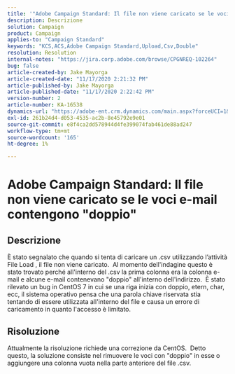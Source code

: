 ```yaml
---
title: '"Adobe Campaign Standard: Il file non viene caricato se le voci e-mail contengono \"double\"'
description: Descrizione
solution: Campaign
product: Campaign
applies-to: "Campaign Standard"
keywords: "KCS,ACS,Adobe Campaign Standard,Upload,Csv,Double"
resolution: Resolution
internal-notes: "https://jira.corp.adobe.com/browse/CPGNREQ-102264"
bug: false
article-created-by: Jake Mayorga
article-created-date: "11/17/2020 2:21:32 PM"
article-published-by: Jake Mayorga
article-published-date: "11/17/2020 2:22:42 PM"
version-number: 2
article-number: KA-16538
dynamics-url: "https://adobe-ent.crm.dynamics.com/main.aspx?forceUCI=1&pagetype=entityrecord&etn=knowledgearticle&id=35fe582f-e028-eb11-a813-000d3a593c3f"
exl-id: 261b24d4-d053-4535-ac2b-8e45792e9e01
source-git-commit: e8f4ca2dd578944d4fe399074fab461de88ad247
workflow-type: tm+mt
source-wordcount: '165'
ht-degree: 1%

---
```


# Adobe Campaign Standard: Il file non viene caricato se le voci e-mail contengono &quot;doppio&quot;

## Descrizione

È stato segnalato che quando si tenta di caricare un .csv utilizzando l’attività File Load , il file non viene caricato.  Al momento dell&#39;indagine questo è stato trovato perché all&#39;interno del .csv la prima colonna era la colonna e-mail e alcune e-mail contenevano &quot;doppio&quot; all&#39;interno dell&#39;indirizzo.  È stato rilevato un bug in CentOS 7 in cui se una riga inizia con doppio, etern, char, ecc, il sistema operativo pensa che una parola chiave riservata stia tentando di essere utilizzata all&#39;interno del file e causa un errore di caricamento in quanto l&#39;accesso è limitato.

## Risoluzione

Attualmente la risoluzione richiede una correzione da CentOS.  Detto questo, la soluzione consiste nel rimuovere le voci con &quot;doppio&quot; in esse o aggiungere una colonna vuota nella parte anteriore del file .csv.
